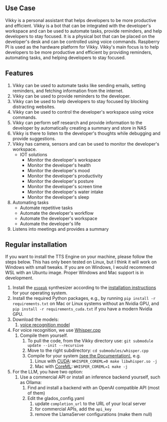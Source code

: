 ## Use Case

Vikky is a personal assistant that helps developers to be more productive and efficient. Vikky is a bot that can be integrated with the developer's workspace and can be used to automate tasks, provide reminders, and help developers to stay focused. It is a physical bot that can be placed on the developer's desk and can be controlled using voice commands. Raspberry PI is used as the hardware platform for Vikky. Vikky's main focus is to help developers to be more productive and efficient by providing reminders, automating tasks, and helping developers to stay focused.

## Features

1. Vikky can be used to automate tasks like sending emails, setting reminders, and fetching information from the internet.
2. Vikky can be used to provide reminders to the developer.
3. Vikky can be used to help developers to stay focused by blocking distracting websites.
4. Vikky can be used to control the developer's workspace using voice commands.
5. Vikky can perform self research and provide information to the developer by automatically creating a summary and store in NAS
6. Vikky is there to listen to the developer's thoughts while debugging and provide suggestions.
7. Vikky has camera, sensors and can be used to monitor the developer's workspace.
   - IOT solutions
     - Monitor the developer's workspace
     - Monitor the developer's health
     - Monitor the developer's mood
     - Monitor the developer's productivity
     - Monitor the developer's posture
     - Monitor the developer's screen time
     - Monitor the developer's water intake
     - Monitor the developer's sleep
8. Automating tasks
   - Automate repetitive tasks
   - Automate the developer's workflow
   - Automate the developer's workspace
   - Automate the developer's life
9. Listens into meetings and provides a summary

## Regular installation

If you want to install the TTS Engine on your machine, please follow the steps
below.  This has only been tested on Linux, but I think it will work on Windows with small tweaks.
If you are on Windows, I would recommend WSL with an Ubuntu image.  Proper Windows and Mac support is in development.

1. Install the [`espeak`](https://github.com/espeak-ng/espeak-ng) synthesizer
   according to the [installation
   instructions](https://github.com/espeak-ng/espeak-ng/blob/master/docs/guide.md)
   for your operating system.
2. Install the required Python packages, e.g., by running `pip install -r
   requirements.txt` on Mac or Linux systems without an Nvidia GPU, and `pip install -r
   requirements_cuda.txt` if you have a modern Nvidia GPU.
3.  Download the models:
    1.  [voice recognition model](https://huggingface.co/distil-whisper/distil-medium.en/resolve/main/ggml-medium-32-2.en.bin?download=true)
4. For voice recognition, we use [Whisper.cpp](https://github.com/ggerganov/whisper.cpp)
   1. Compile them yourself. 
      1. To pull the code, from the Vikky directory use: `git submodule update --init --recursive`
      2. Move to the right subdirectory: `cd submodules/whisper.cpp`
      3. Compile for your system [(see the Documentation)](https://github.com/ggerganov/whisper.cpp), e.g.
         1. Linux with [CUDA](https://github.com/ggerganov/whisper.cpp?tab=readme-ov-file#nvidia-gpu-support): `WHISPER_COREML=0 make libwhisper.so -j`
         2. Mac with [CoreML](https://github.com/ggerganov/whisper.cpp?tab=readme-ov-file#core-ml-support): `WHISPER_COREML=1 make -j`
5. For the LLM, you have two option:
   1. Use a commercial API or install an inference backend yourself, such as Ollama:
      1. Find and install a backend with an OpenAI compatible API (most of them)
      2. Edit the glados_config.yaml
         1. update `completion_url` to the URL of your local server
         2. for commercial APIs, add the `api_key`
         3. remove the LlamaServer configurations (make them null)
